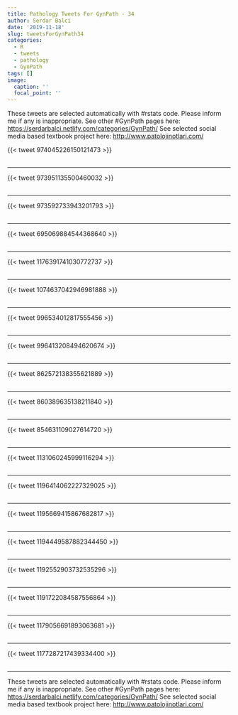 ```yaml
---
title: Pathology Tweets For GynPath - 34
author: Serdar Balci
date: '2019-11-18'
slug: tweetsForGynPath34
categories:
  - R
  - tweets
  - pathology
  - GynPath
tags: []
image:
  caption: ''
  focal_point: ''
---
```



These tweets are selected automatically with #rstats code. Please inform me if any is inappropriate.
See other #GynPath pages here: https://serdarbalci.netlify.com/categories/GynPath/ 
See selected social media based textbook project here: http://www.patolojinotlari.com/

{{< tweet 974045226150121473 >}}
<br>
<br>
<hr>
{{< tweet 973951135500460032 >}}
<br>
<br>
<hr>
{{< tweet 973592733943201793 >}}
<br>
<br>
<hr>
{{< tweet 695069884544368640 >}}
<br>
<br>
<hr>
{{< tweet 1176391741030772737 >}}
<br>
<br>
<hr>
{{< tweet 1074637042946981888 >}}
<br>
<br>
<hr>
{{< tweet 996534012817555456 >}}
<br>
<br>
<hr>
{{< tweet 996413208494620674 >}}
<br>
<br>
<hr>
{{< tweet 862572138355621889 >}}
<br>
<br>
<hr>
{{< tweet 860389635138211840 >}}
<br>
<br>
<hr>
{{< tweet 854631109027614720 >}}
<br>
<br>
<hr>
{{< tweet 1131060245999116294 >}}
<br>
<br>
<hr>
{{< tweet 1196414062227329025 >}}
<br>
<br>
<hr>
{{< tweet 1195669415867682817 >}}
<br>
<br>
<hr>
{{< tweet 1194449587882344450 >}}
<br>
<br>
<hr>
{{< tweet 1192552903732535296 >}}
<br>
<br>
<hr>
{{< tweet 1191722084587556864 >}}
<br>
<br>
<hr>
{{< tweet 1179056691893063681 >}}
<br>
<br>
<hr>
{{< tweet 1177287217439334400 >}}
<br>
<br>
<hr>


These tweets are selected automatically with #rstats code. Please inform me if any is inappropriate.
See other #GynPath pages here: https://serdarbalci.netlify.com/categories/GynPath/ 
See selected social media based textbook project here: http://www.patolojinotlari.com/
